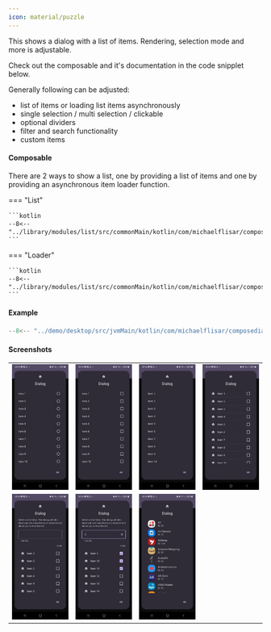 ```yaml
---
icon: material/puzzle
---
```


This shows a dialog with a list of items. Rendering, selection mode and more is adjustable.

Check out the composable and it's documentation in the code snipplet below.

Generally following can be adjusted:

* list of items or loading list items asynchronously
* single selection / multi selection / clickable
* optional dividers
* filter and search functionality
* custom items

#### Composable

There are 2 ways to show a list, one by providing a list of items and one by providing an asynchronous item loader function.


=== "List"

    ```kotlin
    --8<-- "../library/modules/list/src/commonMain/kotlin/com/michaelflisar/composedialogs/dialogs/list/DialogList.kt:45:81"
    ```

=== "Loader"

    ```kotlin
    --8<-- "../library/modules/list/src/commonMain/kotlin/com/michaelflisar/composedialogs/dialogs/list/DialogList.kt:100:144"
    ```

#### Example

```kotlin
--8<-- "../demo/desktop/src/jvmMain/kotlin/com/michaelflisar/composedialogs/demo/Main.kt:325:347"
```

#### Screenshots

| | | | |
|-|-|-|-|
| ![Screenshot](../screenshots/dark/demo_list1.jpg) | ![Screenshot](../screenshots/dark/demo_list2.jpg) | ![Screenshot](../screenshots/dark/demo_list3.jpg) | ![Screenshot](../screenshots/dark/demo_list4.jpg) |
| ![Screenshot](../screenshots/dark/demo_list5.jpg) | ![Screenshot](../screenshots/dark/demo_list6.jpg) | ![Screenshot](../screenshots/dark/demo_list7.jpg) | |